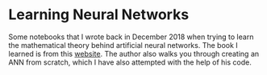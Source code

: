# Learning Neural Networks

 Some notebooks that I wrote back in December 2018 when trying to learn the mathematical theory behind artificial neural networks. The book I learned is from this [website](http://neuralnetworksanddeeplearning.com/chap1.html). The author also walks you through creating an ANN from scratch, which I have also attempted with the help of his code. 
